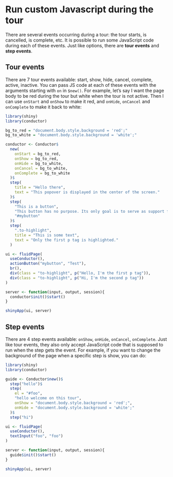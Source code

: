 # Run custom Javascript during the tour

There are several events occurring during a tour: the tour starts, is
cancelled, is complete, etc. It is possible to run some JavaScript code
during each of these events. Just like options, there are **tour
events** and **step events**.

## Tour events

There are 7 tour events available: start, show, hide, cancel, complete,
active, inactive. You can pass JS code at each of these events with the
arguments starting with `on` in `$new()`. For example, let’s say I want
the page body to be red during the tour but white when the tour is not
active. Then I can use `onStart` and `onShow` to make it red, and
`onHide`, `onCancel` and `onComplete` to make it back to white:

``` r
library(shiny)
library(conductor)

bg_to_red = "document.body.style.background = 'red';"
bg_to_white = "document.body.style.background = 'white';"

conductor <- Conductor$
  new(
    onStart = bg_to_red,
    onShow = bg_to_red,
    onHide = bg_to_white,
    onCancel = bg_to_white,
    onComplete = bg_to_white
  )$
  step(
    title = "Hello there",
    text = "This popover is displayed in the center of the screen."
  )$
  step(
    "This is a button",
    "This button has no purpose. Its only goal is to serve as support for demo.",
    "#mybutton"
  )$
  step(
    ".to-highlight",
    title = "This is some text",
    text = "Only the first p tag is highlighted."
  )

ui <- fluidPage(
  useConductor(),
  actionButton("mybutton", "Test"),
  br(),
  div(class = "to-highlight", p("Hello, I'm the first p tag")),
  div(class = "to-highlight", p("Hi, I'm the second p tag"))
)

server <- function(input, output, session){
  conductor$init()$start()
}

shinyApp(ui, server)
```

## Step events

There are 4 step events available: `onShow`, `onHide`, `onCancel`,
`onComplete`. Just like tour events, they also only accept JavaScript
code that is supposed to run when the step gets the event. For example,
if you want to change the background of the page when a specific step is
show, you can do:

``` r
library(shiny)
library(conductor)

guide <- Conductor$new()$
  step("hello")$
  step(
    el = "#foo",
    "hello welcome on this tour",
    onShow = "document.body.style.background = 'red';",
    onHide = "document.body.style.background = 'white';"
  )$
  step("hi")

ui <- fluidPage(
  useConductor(),
  textInput("foo", "foo")
)

server <- function(input, output, session){
  guide$init()$start()
}

shinyApp(ui, server)
```
